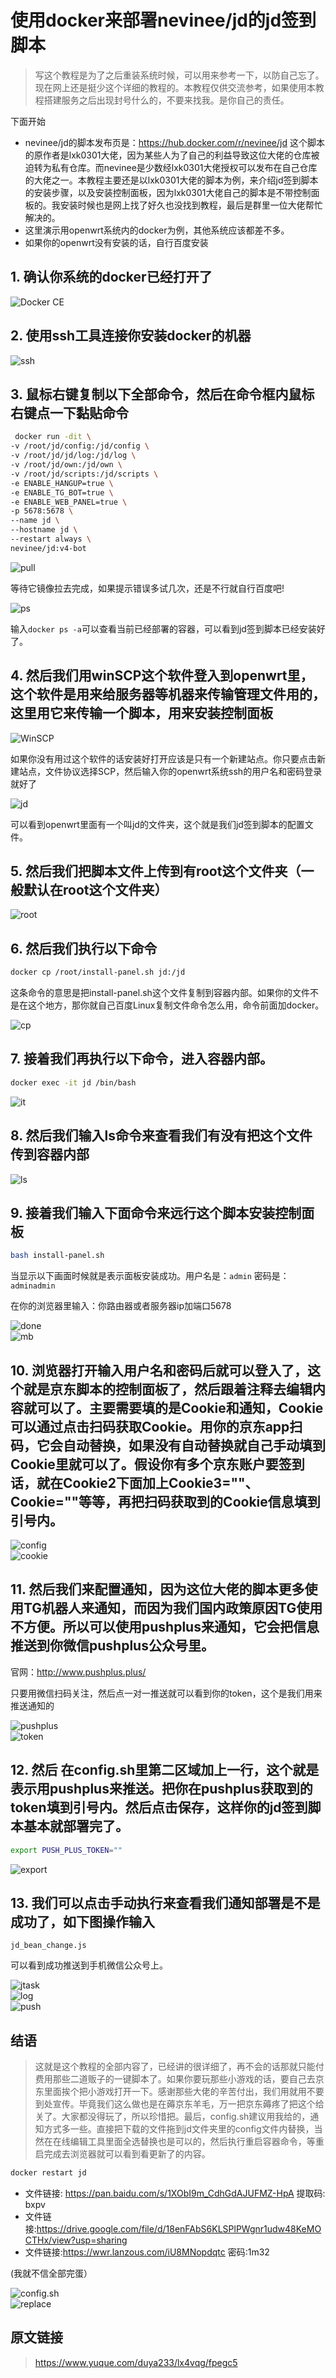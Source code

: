 # 使用docker来部署nevinee/jd的jd签到脚本

> 写这个教程是为了之后重装系统时候，可以用来参考一下，以防自己忘了。现在网上还是挺少这个详细的教程的。本教程仅供交流参考，如果使用本教程搭建服务之后出现封号什么的，不要来找我。是你自己的责任。

下面开始

- nevinee/jd的脚本发布页是：https://hub.docker.com/r/nevinee/jd 这个脚本的原作者是lxk0301大佬，因为某些人为了自己的利益导致这位大佬的仓库被迫转为私有仓库。而nevinee是少数经lxk0301大佬授权可以发布在自己仓库的大佬之一。本教程主要还是以lxk0301大佬的脚本为例，来介绍jd签到脚本的安装步骤，以及安装控制面板，因为lxk0301大佬自己的脚本是不带控制面板的。我安装时候也是网上找了好久也没找到教程，最后是群里一位大佬帮忙解决的。
- 这里演示用openwrt系统内的docker为例，其他系统应该都差不多。
- 如果你的openwrt没有安装的话，自行百度安装

## 1. 确认你系统的docker已经打开了

![Docker CE][Docker CE]

## 2. 使用ssh工具连接你安装docker的机器

![ssh][ssh]

## 3. 鼠标右键复制以下全部命令，然后在命令框内鼠标右键点一下黏贴命令

``` sh
 docker run -dit \
-v /root/jd/config:/jd/config \
-v /root/jd/jd/log:/jd/log \
-v /root/jd/own:/jd/own \
-v /root/jd/scripts:/jd/scripts \
-e ENABLE_HANGUP=true \
-e ENABLE_TG_BOT=true \
-e ENABLE_WEB_PANEL=true \
-p 5678:5678 \
--name jd \
--hostname jd \
--restart always \
nevinee/jd:v4-bot
```

![pull][pull]

等待它镜像拉去完成，如果提示错误多试几次，还是不行就自行百度吧!

![ps][ps]

输入`docker ps -a`可以查看当前已经部署的容器，可以看到jd签到脚本已经安装好了。

## 4. 然后我们用winSCP这个软件登入到openwrt里，这个软件是用来给服务器等机器来传输管理文件用的，这里用它来传输一个脚本，用来安装控制面板

![WinSCP][WinSCP]

如果你没有用过这个软件的话安装好打开应该是只有一个新建站点。你只要点击新建站点，文件协议选择SCP，然后输入你的openwrt系统ssh的用户名和密码登录就好了

![jd][jd]

可以看到openwrt里面有一个叫jd的文件夹，这个就是我们jd签到脚本的配置文件。

## 5. 然后我们把脚本文件上传到有root这个文件夹（一般默认在root这个文件夹）

![root][root]

## 6. 然后我们执行以下命令

``` sh
docker cp /root/install-panel.sh jd:/jd
```

这条命令的意思是把install-panel.sh这个文件复制到容器内部。如果你的文件不是在这个地方，那你就自己百度Linux复制文件命令怎么用，命令前面加docker。

![cp][cp]

## 7. 接着我们再执行以下命令，进入容器内部。

``` sh
docker exec -it jd /bin/bash
```

![it][it]

## 8. 然后我们输入ls命令来查看我们有没有把这个文件传到容器内部

![ls][ls]

## 9. 接着我们输入下面命令来远行这个脚本安装控制面板

``` sh
bash install-panel.sh
```

当显示以下画面时候就是表示面板安装成功。用户名是：`admin` 密码是：`adminadmin`

在你的浏览器里输入：你路由器或者服务器ip加端口5678

![done][done]  
![mb][mb]

## 10. 浏览器打开输入用户名和密码后就可以登入了，这个就是京东脚本的控制面板了，然后跟着注释去编辑内容就可以了。主要需要填的是Cookie和通知，Cookie可以通过点击扫码获取Cookie。用你的京东app扫码，它会自动替换，如果没有自动替换就自己手动填到Cookie里就可以了。假设你有多个京东账户要签到话，就在Cookie2下面加上Cookie3=""、Cookie=""等等，再把扫码获取到的Cookie信息填到引号内。

![config][config]  
![cookie][cookie]

## 11. 然后我们来配置通知，因为这位大佬的脚本更多使用TG机器人来通知，而因为我们国内政策原因TG使用不方便。所以可以使用pushplus来通知，它会把信息推送到你微信pushplus公众号里。

官网：http://www.pushplus.plus/

只要用微信扫码关注，然后点一对一推送就可以看到你的token，这个是我们用来推送通知的

![pushplus][pushplus]  
![token][token]

## 12. 然后 在config.sh里第二区域加上一行，这个就是表示用pushplus来推送。把你在pushplus获取到的token填到引号内。然后点击保存，这样你的jd签到脚本基本就部署完了。

``` sh
export PUSH_PLUS_TOKEN=""
```

![export][export]

## 13. 我们可以点击手动执行来查看我们通知部署是不是成功了，如下图操作输入

`jd_bean_change.js`

可以看到成功推送到手机微信公众号上。

![jtask][jtask]  
![log][log]  
![push][push]



## 结语

> 这就是这个教程的全部内容了，已经讲的很详细了，再不会的话那就只能付费用那些二道贩子的一键脚本了。如果你要玩那些小游戏的话，要自己去京东里面挨个把小游戏打开一下。感谢那些大佬的辛苦付出，我们用就用不要到处宣传。毕竟我们这么做也是在薅京东羊毛，万一把京东薅疼了把这个给关了。大家都没得玩了，所以珍惜把。最后，config.sh建议用我给的，通知方式多一些。直接把下载的文件拖到jd文件夹里的config文件内替换，当然在在线编辑工具里面全选替换也是可以的，然后执行重启容器命令，等重启完成去浏览器就可以看到看更新了的内容。

``` sh
docker restart jd
```

- 文件链接: https://pan.baidu.com/s/1XObI9m_CdhGdAJUFMZ-HpA 提取码: bxpv
- 文件链接:https://drive.google.com/file/d/18enFAbS6KLSPlPWgnr1udw48KeMOCTHx/view?usp=sharing
- 文件链接:https://wwr.lanzous.com/iU8MNopdqtc 密码:1m32

(我就不信全部完蛋）

![config.sh][config.sh]  
![replace][replace]

## 原文链接
> https://www.yuque.com/duya233/lx4vqg/fpegc5


[Docker CE]:https://github.com/zhanghaifei1997/HuntTigerTonighttTigerTonight/blob/main/Icons/nevinee/Docker%20CE.png
[ssh]:https://github.com/zhanghaifei1997/HuntTigerTonighttTigerTonight/blob/main/Icons/nevinee/ssh.png
[pull]:https://github.com/zhanghaifei1997/HuntTigerTonighttTigerTonight/blob/main/Icons/nevinee/pull.png
[ps]:https://github.com/zhanghaifei1997/HuntTigerTonighttTigerTonight/blob/main/Icons/nevinee/ps.png
[WinSCP]:https://github.com/zhanghaifei1997/HuntTigerTonighttTigerTonight/blob/main/Icons/nevinee/WinSCP.png
[jd]:https://github.com/zhanghaifei1997/HuntTigerTonighttTigerTonight/blob/main/Icons/nevinee/jd.png
[root]:https://github.com/zhanghaifei1997/HuntTigerTonighttTigerTonight/blob/main/Icons/nevinee/root.png
[cp]:https://github.com/zhanghaifei1997/HuntTigerTonighttTigerTonight/blob/main/Icons/nevinee/cp.png
[it]:https://github.com/zhanghaifei1997/HuntTigerTonighttTigerTonight/blob/main/Icons/nevinee/it.png
[ls]:https://github.com/zhanghaifei1997/HuntTigerTonighttTigerTonight/blob/main/Icons/nevinee/ls.png
[done]:https://github.com/zhanghaifei1997/HuntTigerTonighttTigerTonight/blob/main/Icons/nevinee/done.png
[mb]:https://github.com/zhanghaifei1997/HuntTigerTonighttTigerTonight/blob/main/Icons/nevinee/mb.png
[config]:https://github.com/zhanghaifei1997/HuntTigerTonighttTigerTonight/blob/main/Icons/nevinee/config.png
[cookie]:https://github.com/zhanghaifei1997/HuntTigerTonighttTigerTonight/blob/main/Icons/nevinee/cookie.png
[pushplus]:https://github.com/zhanghaifei1997/HuntTigerTonighttTigerTonight/blob/main/Icons/nevinee/pushplus.png
[token]:https://github.com/zhanghaifei1997/HuntTigerTonighttTigerTonight/blob/main/Icons/nevinee/token.png
[export]:https://github.com/zhanghaifei1997/HuntTigerTonighttTigerTonight/blob/main/Icons/nevinee/export.png
[jtask]:https://github.com/zhanghaifei1997/HuntTigerTonighttTigerTonight/blob/main/Icons/nevinee/jtask.png
[log]:https://github.com/zhanghaifei1997/HuntTigerTonighttTigerTonight/blob/main/Icons/nevinee/log.png
[push]:https://github.com/zhanghaifei1997/HuntTigerTonighttTigerTonight/blob/main/Icons/nevinee/push.png
[config.sh]:https://github.com/zhanghaifei1997/HuntTigerTonighttTigerTonight/blob/main/Icons/nevinee/config.sh.png
[replace]:https://github.com/zhanghaifei1997/HuntTigerTonighttTigerTonight/blob/main/Icons/nevinee/replace.png
